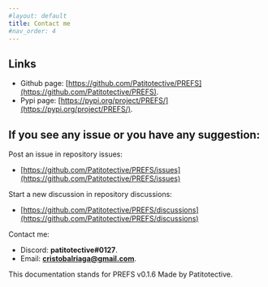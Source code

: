 ```yaml
---
#layout: default
title: Contact me
#nav_order: 4
---
```


## Links

-   Github page: [https://github.com/Patitotective/PREFS](https://github.com/Patitotective/PREFS).
-   Pypi page: [https://pypi.org/project/PREFS/](https://pypi.org/project/PREFS/).

## If you see any issue or you have any suggestion:

Post an issue in repository issues:

-   [https://github.com/Patitotective/PREFS/issues](https://github.com/Patitotective/PREFS/issues)

Start a new discussion in repository discussions:

-   [https://github.com/Patitotective/PREFS/discussions](https://github.com/Patitotective/PREFS/discussions)

Contact me:

-   Discord: **patitotective#0127**.
-   Email: **cristobalriaga@gmail.com**.

This documentation stands for PREFS v0.1.6
Made by Patitotective.
